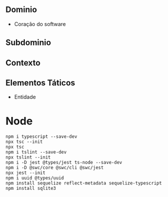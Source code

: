 ## Dominio
  * Coração do software

## Subdominio


## Contexto


## Elementos Táticos

  - Entidade



# Node

    npm i typescript --save-dev
    npx tsc --init
    npx tsc
    npm i tslint --save-dev
    npx tslint --init
    npm i -D jest @types/jest ts-node --save-dev
    npm i -D @swc/core @swc/cli @swc/jest
    npx jest --init
    npm i uuid @types/uuid
    npm install sequelize reflect-metadata sequelize-typescript
    npm install sqlite3